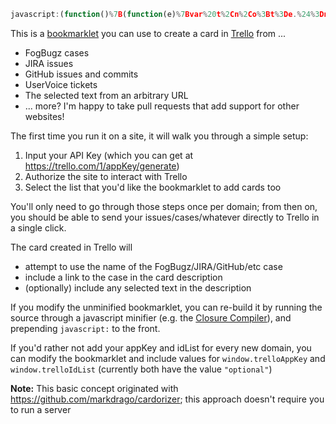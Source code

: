```javascript
javascript:(function()%7B(function(e)%7Bvar%20t%2Cn%2Co%3Bt%3De.%24%3Dn%3De.jQuery%3Bvar%20i%3Dfunction()%7Bvar%20e%3Dt(%22%23tt_single_values_orig%22).text().trim()%2Cn%3De.match(%2F%5B%2B-%5D%3F%5Cd%2B%5C.%5Cd%2B%2Fg)%3Breturn%20null!%3Dn%26%26n.length%3E0%3F%22%20(%22%2Bn%5B0%5D%2B%22)%22%3A%22%22%7D%2Cr%3Dfunction(r%2Ca)%7Bvar%20l%2Cs%3Dlocation.href%3Bif(e.goBug)l%3DgoBug.ixBug%2B%22%3A%20%22%2BgoBug.sTitle%3Belse%20if(t(%22%23issue_header_summary%22).length)l%3Dt(%22%23key-val%22).text()%2B%22%3A%20%22%2Bt(%22%23issue_header_summary%22).text()%3Belse%20if(t(%22%23jira%22).length)l%3Dt(%22%23key-val%22).text()%2B%22%3A%20%22%2Bt(%22%23summary-val%22).text()%2Bi()%3Belse%20if(t(%22%23show_issue%22).length)l%3Dt(%22%23show_issue%20.number%20strong%22).text()%2B%22%20%22%2Bt(%22%23show_issue%20.discussion-topic-title%22).text()%3Belse%20if(t(%22%23all_commit_comments%22).length)l%3Dt(%22.js-current-repository%22).text().trim()%2B%22%3A%20%22%2Bt(%22.commit%20.commit-title%22).text().trim()%3Belse%20if(jQuery(%22head%20meta%5Bcontent%3DRedmine%5D%22).length)l%3Dt(%22%23content%20h2%3Afirst%22).text().trim()%2B%22%3A%20%22%2Bt(%22%23content%20h3%3Afirst%22).text().trim()%3Belse%20if(t(%22%23header%20h1%22).length)l%3Dt(%22%23header%20h1%22).text().trim()%3Belse%20if(t(%22h1%20.hP%22).length)l%3Dt(%22h1%20.hP%22).text().trim()%3Belse%20if(t(%22body%5Buv-sheet-container%5D%22).length)%7Bvar%20c%3D%2F.*%5C%2Fadmin%5C%2Ftickets%5C%2F(%5Cd%2B).*%2F%2Cd%3Dc.exec(location.href)%3Bl%3D%22%5BDoC%20%23%22%2Bd%5B1%5D%2B%22%5D%20%22%2Bt(%22h1.ticket-subject-header%22).text().trim()%2Cs%3D%22Link%20to%20Ticket%3A%20%22%2Blocation.href%2Cs%2B%3D%22%5CnReported%20by%3A%20%22%2Be.currentSupportAgent.displayName%7Delse%20l%3Dt.trim(document.title)%3Bvar%20u%3Be.getSelection%3Fu%3D%22%22%2Be.getSelection()%3Adocument.selection%26%26document.selection.createRange%26%26(u%3Ddocument.selection.createRange().text)%2C!u%26%26t(%22.gs%20.adP%22).length%26%26(u%3Dt(%22.gs%20.adP%22).eq(0).html()%2Cu%3Du.replace(%2F(%3Cbr%5Cs*%5B%2F%5D%3F%3E%7C%3C%5C%2Fp%3E%7C%3C%5C%2Fdiv%3E%7C%3C%5C%2Fblockquote%3E)%2Fgi%2C%22%5Cn%241%22)%2Cu%3Dt(u).text()%2Cu%26%26(u%3D%22------%20original%20content%20------%5Cn%5Cn%22%2Bu))%2Cu%26%26(l%3Fs%2B%3D%22%5Cn%5Cn%22%2Bu%3Al%3Du)%2Cl%3Dl%7C%7C%22Unknown%20page%22%2Cl%26%26function()%7Br.post(%22lists%2F%22%2Ba%2B%22%2Fcards%22%2C%7Bname%3Al%2Cdesc%3As%7D%2Cfunction(e)%7Bvar%20n%3Dt(%22%3Ca%3E%22).attr(%7Bhref%3Ae.url%2Ctarget%3A%22card%22%7D).text(%22Created%20a%20Trello%20Card%22).css(%7Bposition%3A%22absolute%22%2Cleft%3A0%2Ctop%3A0%2Cpadding%3A%224px%22%2Cborder%3A%221px%20solid%20%23000%22%2Cbackground%3A%22%23fff%22%2C%22z-index%22%3A1e3%7D).appendTo(%22body%22)%3BsetTimeout(function()%7Bn.fadeOut(3e3)%7D%2C5e3)%7D)%2Ct%3De.%24%3De.jQuery%3Dn%7D(o)%7D%2Ca%3De.localStorage%3Bif(a)%7Bvar%20l%3Dfunction(e%2Ct)%7Breturn%202%3D%3Darguments.length%3Fa%5Be%5D%3Dt%3Aa%5Be%5D%7D%2Cs%3Dfunction(n%2Co%2Ci)%7Bvar%20r%3Dfunction(e)%7Bl.remove()%2Ca.remove()%2Ci(e)%7D%2Ca%3Dt(%22%3Cdiv%3E%22).css(%7Bbackground%3A%22%23000%22%2Copacity%3A.75%2C%22z-index%22%3A1e4%2Cposition%3A%22absolute%22%2Cleft%3A0%2Ctop%3A0%2Cright%3A0%2Cbottom%3A0%7D).appendTo(%22body%22).click(function()%7Br(null)%7D)%2Cl%3Dt(%22%3Cdiv%3E%22).css(%7Bposition%3A%22absolute%22%2Cborder%3A%221px%20solid%20%23000%22%2Cpadding%3A%2216px%22%2Cwidth%3A300%2Ctop%3A64%2Cleft%3A(t(e).width()-200)%2F2%2Cbackground%3A%22%23fff%22%2C%22z-index%22%3A1e5%7D).appendTo(%22body%22)%3Bt(%22%3Cdiv%3E%22).html(n).appendTo(l)%3Bvar%20s%3Dt(%22%3Cinput%3E%22).css(%7Bwidth%3A%22100%25%22%2C%22margin-top%22%3A%228px%22%7D).appendTo(l).toggle(o)%3Breturn%20t(%22%3Cdiv%3E%22).text(%22OK%22).css(%7Bwidth%3A%22100%25%22%2C%22text-align%22%3A%22center%22%2Cborder%3A%221px%20solid%20%23000%22%2Cbackground%3A%22%23eee%22%2C%22margin-top%22%3A%228px%22%2Ccursor%3A%22pointer%22%7D).appendTo(l).click(function()%7Br(s.val())%7D)%2Cl%7D%2Cc%3Dfunction(e)%7Bvar%20t%3Dfunction()%7Be.length%26%26e.shift().apply(null%2CArray.prototype.slice.call(arguments).concat(%5Bt%5D))%7D%3Bt()%7D%2Cd%3D%22trelloAppKey%22%2Cu%3D%22trelloIdList%22%3Bc(%5Bfunction(n)%7Bif(parseInt(e.jQuery.fn.jquery.split(%22.%22)%5B0%5D)%3E%3D2)o%3Dt%2Cn(null)%3Belse%7Bvar%20i%3Ddocument.createElement(%22script%22)%3Bi.onload%3Dn%2Ci.onreadystatechange%3Dn%2Ci.src%3D%22https%3A%2F%2Fajax.googleapis.com%2Fajax%2Flibs%2Fjquery%2F2.1.4%2Fjquery.min.js%22%2Cdocument.getElementsByTagName(%22head%22)%5B0%5D.appendChild(i)%2Co%3DjQuery.noConflict(!0)%7D%7D%2Cfunction(t%2Cn)%7Bvar%20o%3Dl(d)%7C%7Ce%5Bd%5D%3Bo%26%2632%3D%3Do.length%3Fn(o)%3As(%22Please%20specify%20your%20Trello%20API%20Key%20(you'll%20only%20need%20to%20do%20this%20once%20per%20site)%3Cbr%3E%3Cbr%3EYou%20can%20get%20your%20API%20Key%20%3Ca%20href%3D'https%3A%2F%2Ftrello.com%2F1%2FappKey%2Fgenerate'%20target%3D'apikey'%3Ehere%3C%2Fa%3E%3Cbr%3E%3Cbr%3E%22%2C!0%2Cfunction(e)%7Be%26%26n(e)%7D)%7D%2Cfunction(e%2Cn)%7Bt.getScript(%22https%3A%2F%2Ftrello.com%2F1%2Fclient.js%3Fkey%3D%22%2Be%2Cn)%7D%2Cfunction(e%2Ct%2Cn%2Co)%7Bl(d%2CTrello.key())%2CTrello.authorize(%7Binteractive%3A!1%2Csuccess%3Ao%2Cerror%3Afunction()%7Bs(%22You%20need%20to%20authorize%20Trello%22%2C!1%2Cfunction()%7BTrello.authorize(%7Btype%3A%22popup%22%2Cexpiration%3A%22never%22%2Cscope%3A%7Bread%3A!0%2Cwrite%3A!0%7D%2Csuccess%3Ao%7D)%7D)%7D%7D)%7D%2Cfunction(n)%7Bvar%20o%3Dl(u)%7C%7Ce%5Bu%5D%3Bo%26%2624%3D%3Do.length%3Fn(o)%3ATrello.get(%22members%2Fme%2Fboards%22%2C%7Bfields%3A%22name%22%7D%2Cfunction(e)%7B%24prompt%3Ds('Which%20list%20should%20cards%20be%20sent%20to%3F%3Chr%3E%3Cdiv%20class%3D%22boards%22%20style%3D%22h%20do%20this%20once%20per%20site)%3Cbr%3E%3Cbr%3EYou%20can%20get%20you()%7Bo%3D%24prompt.find(%22input%3Achecked%22).attr(%22id%22)%2Cn(o)%7D)%2Ct.each(e%2Cfunction(e%2Cn)%7B%24board%3Dt(%22%3Cdiv%3E%22E%3Cbr%3E%22%2C!0%2Cfunction(e)%7Be%26%26n(e)%7D)%7D%2Cfunctiodst.getScript(%22https%3A%2F%2Ftrello.com%2F1%2Fclient.js%3Fkey%3D%22%2Bei)D%2Cfunction(e%2Ct%2Cn%2Co)%7Bl(d%2CTrello.key())%2CTrello.authorize(%7Bintet%20type%3D'radio'%3E%22).attr(%22id%22%2Co).attr(%22nction()%7Bs(%22You%20need%20to%20authorize%20Trello%22%2C!1%2C(n7BTrello.authorize(%7Btype%3A%22popup%22%2Cexpiration%3A%22never%22%2CsD)%7Bread%3A!0%2Cwrite%3A!0%7D%2Csuccess%3Ao%7D)%7D)%7D%7D)%7D%2Cfunction(n)%7%2D%7D)%7D%2Cfunction(n)%7Bvar%20o%3Dl(u)%7C%7Ce%5Bu)))
```

This is a <a href="http://en.wikipedia.org/wiki/Bookmarklet">bookmarklet</a> you can use to create a card in <a href="https://trello.com">Trello</a> from ...

 - FogBugz cases
 - JIRA issues
 - GitHub issues and commits
 - UserVoice tickets
 - The selected text from an arbitrary URL
 - ... more?  I'm happy to take pull requests that add support for other websites!

The first time you run it on a site, it will walk you through a simple setup:

 1. Input your API Key (which you can get at https://trello.com/1/appKey/generate)
 2. Authorize the site to interact with Trello
 3. Select the list that you'd like the bookmarklet to add cards too

You'll only need to go through those steps once per domain; from then on, you should be able to send your
issues/cases/whatever directly to Trello in a single click.

The card created in Trello will 

- attempt to use the name of the FogBugz/JIRA/GitHub/etc case
- include a link to the case in the card description
- (optionally) include any selected text in the description

If you modify the unminified bookmarklet, you can re-build it by running the source through a javascript minifier 
(e.g. the <a href="http://closure-compiler.appspot.com/home">Closure Compiler</a>), 
and prepending `javascript:` to the front.

If you'd rather not add your appKey and idList for every new domain, you can modify the bookmarklet and include values for `window.trelloAppKey` and `window.trelloIdList` (currently both have the value `"optional"`)

**Note:** This basic concept originated with https://github.com/markdrago/cardorizer; this approach doesn't require you to run a server
